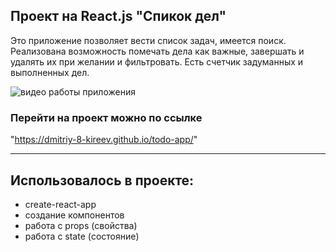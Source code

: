 ## Проект на React.js "Спикок дел"

Это приложение позволяет вести список задач, имеется поиск. Реализована
возможность помечать дела как важные, завершать и удалять их при желании и
фильтровать. Есть счетчик задуманных и выполненных дел.

![видео работы приложения](https://j.gifs.com/mQLKon.gif)

### Перейти на проект можно по ссылке

"https://dmitriy-8-kireev.github.io/todo-app/"

---

## Использовалось в проекте:

- create-react-app
- создание компонентов
- работа с props (свойства)
- работа с state (состояние)
